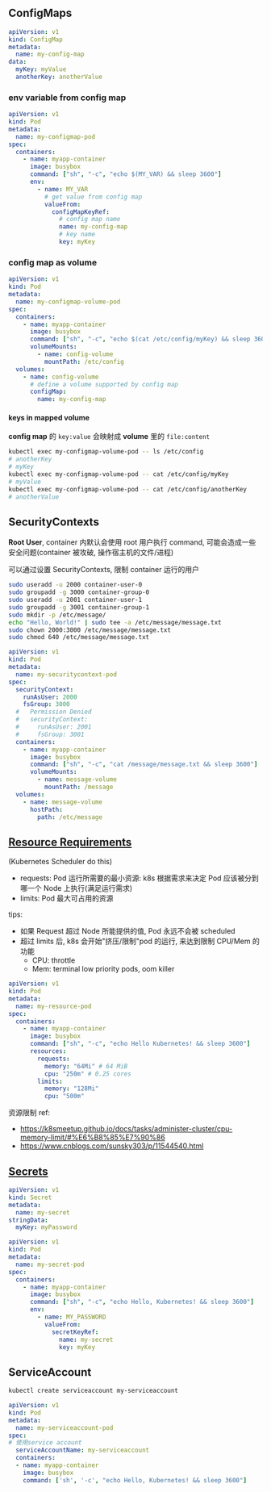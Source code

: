 ## ConfigMaps

```yaml
apiVersion: v1
kind: ConfigMap
metadata:
  name: my-config-map
data:
  myKey: myValue
  anotherKey: anotherValue
```

### env variable from config map

```yaml
apiVersion: v1
kind: Pod
metadata:
  name: my-configmap-pod
spec:
  containers:
    - name: myapp-container
      image: busybox
      command: ["sh", "-c", "echo $(MY_VAR) && sleep 3600"]
      env:
        - name: MY_VAR
          # get value from config map
          valueFrom:
            configMapKeyRef:
              # config map name
              name: my-config-map
              # key name
              key: myKey
```

### config map as volume

```yaml
apiVersion: v1
kind: Pod
metadata:
  name: my-configmap-volume-pod
spec:
  containers:
    - name: myapp-container
      image: busybox
      command: ["sh", "-c", "echo $(cat /etc/config/myKey) && sleep 3600"]
      volumeMounts:
        - name: config-volume
          mountPath: /etc/config
  volumes:
    - name: config-volume
      # define a volume supported by config map
      configMap:
        name: my-config-map
```

#### keys in mapped volume

**config map** 的 `key:value` 会映射成 **volume** 里的 `file:content`

```bash
kubectl exec my-configmap-volume-pod -- ls /etc/config
# anotherKey
# myKey
kubectl exec my-configmap-volume-pod -- cat /etc/config/myKey
# myValue
kubectl exec my-configmap-volume-pod -- cat /etc/config/anotherKey
# anotherValue
```

## SecurityContexts

**Root User**, container 内默认会使用 root 用户执行 command, 可能会造成一些安全问题(container 被攻破, 操作宿主机的文件/进程)

可以通过设置 SecurityContexts, 限制 container 运行的用户

```bash
sudo useradd -u 2000 container-user-0
sudo groupadd -g 3000 container-group-0
sudo useradd -u 2001 container-user-1
sudo groupadd -g 3001 container-group-1
sudo mkdir -p /etc/message/
echo "Hello, World!" | sudo tee -a /etc/message/message.txt
sudo chown 2000:3000 /etc/message/message.txt
sudo chmod 640 /etc/message/message.txt
```

```yaml
apiVersion: v1
kind: Pod
metadata:
  name: my-securitycontext-pod
spec:
  securityContext:
    runAsUser: 2000
    fsGroup: 3000
  #   Permission Denied
  #   securityContext:
  #     runAsUser: 2001
  #     fsGroup: 3001
  containers:
    - name: myapp-container
      image: busybox
      command: ["sh", "-c", "cat /message/message.txt && sleep 3600"]
      volumeMounts:
        - name: message-volume
          mountPath: /message
  volumes:
    - name: message-volume
      hostPath:
        path: /etc/message
```

## [Resource Requirements](https://cloud.google.com/blog/products/gcp/kubernetes-best-practices-resource-requests-and-limits)

(Kubernetes Scheduler do this)

- requests: Pod 运行所需要的最小资源: k8s 根据需求来决定 Pod 应该被分到哪一个 Node 上执行(满足运行需求)
- limits: Pod 最大可占用的资源

tips:

- 如果 Request 超过 Node 所能提供的值, Pod 永远不会被 scheduled
- 超过 limits 后, k8s 会开始"挤压/限制"pod 的运行, 来达到限制 CPU/Mem 的功能
  - CPU: throttle
  - Mem: terminal low priority pods, oom killer

```yaml
apiVersion: v1
kind: Pod
metadata:
  name: my-resource-pod
spec:
  containers:
    - name: myapp-container
      image: busybox
      command: ["sh", "-c", "echo Hello Kubernetes! && sleep 3600"]
      resources:
        requests:
          memory: "64Mi" # 64 MiB
          cpu: "250m" # 0.25 cores
        limits:
          memory: "128Mi"
          cpu: "500m"
```

资源限制 ref:

- https://k8smeetup.github.io/docs/tasks/administer-cluster/cpu-memory-limit/#%E6%B8%85%E7%90%86
- https://www.cnblogs.com/sunsky303/p/11544540.html

## [Secrets](https://kubernetes.io/zh/docs/concepts/configuration/secret/)

```yaml
apiVersion: v1
kind: Secret
metadata:
  name: my-secret
stringData:
  myKey: myPassword
```

```yaml
apiVersion: v1
kind: Pod
metadata:
  name: my-secret-pod
spec:
  containers:
    - name: myapp-container
      image: busybox
      command: ["sh", "-c", "echo Hello, Kubernetes! && sleep 3600"]
      env:
        - name: MY_PASSWORD
          valueFrom:
            secretKeyRef:
              name: my-secret
              key: myKey
```

## ServiceAccount

```bash
kubectl create serviceaccount my-serviceaccount
```

```yaml
apiVersion: v1
kind: Pod
metadata:
  name: my-serviceaccount-pod
spec:
# 使用service account
  serviceAccountName: my-serviceaccount
  containers:
  - name: myapp-container
    image: busybox
    command: ['sh', '-c', "echo Hello, Kubernetes! && sleep 3600"]
```